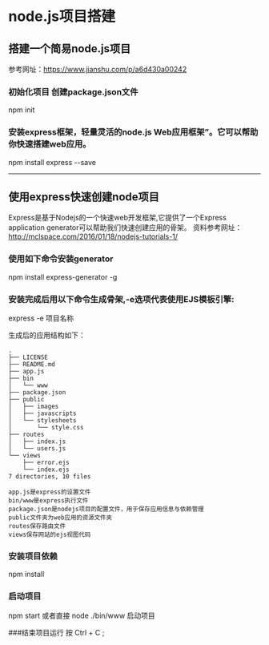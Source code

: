 # node.js项目搭建
## 搭建一个简易node.js项目
参考网址：https://www.jianshu.com/p/a6d430a00242

### 初始化项目 创建package.json文件
npm init 

### 安装express框架，轻量灵活的node.js Web应用框架”。它可以帮助你快速搭建web应用。
npm install express --save

----

## 使用express快速创建node项目
Express是基于Nodejs的一个快速web开发框架,它提供了一个Express application generator可以帮助我们快速创建应用的骨架。
资料参考网址：http://mclspace.com/2016/01/18/nodejs-tutorials-1/
### 使用如下命令安装generator
npm install express-generator -g

### 安装完成后用以下命令生成骨架,-e选项代表使用EJS模板引擎:
express -e 项目名称

生成后的应用结构如下：
``` 
.
├── LICENSE
├── README.md
├── app.js
├── bin
│   └── www
├── package.json
├── public
│   ├── images
│   ├── javascripts
│   └── stylesheets
│       └── style.css
├── routes
│   ├── index.js
│   └── users.js
└── views
    ├── error.ejs
    └── index.ejs
7 directories, 10 files
``` 

```
app.js是express的设置文件
bin/www是express执行文件
package.json是nodejs项目的配置文件，用于保存应用信息与依赖管理
public文件夹为web应用的资源文件夹
routes保存路由文件
views保存网站的ejs视图代码
```

### 安装项目依赖
npm install

### 启动项目
npm start 或者直接 node ./bin/www 启动项目

###结束项目运行
按 Ctrl + C ;
